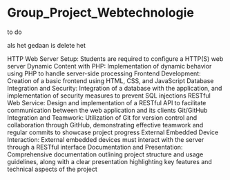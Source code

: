 # Group_Project_Webtechnologie

to do

als het gedaan is delete het

HTTP Web Server Setup: Students are required to configure a HTTP(S) web server
Dynamic Content with PHP: Implementation of dynamic behavior using PHP to handle server-side processing
Frontend Development: Creation of a basic frontend using HTML, CSS, and JavaScript
Database Integration and Security: Integration of a database with the application, and implementation of security measures to prevent SQL injections
RESTful Web Service: Design and implementation of a RESTful API to facilitate communication between the web application and its clients
Git/GitHub Integration and Teamwork: Utilization of Git for version control and collaboration through GitHub, demonstrating effective teamwork and regular commits to showcase project progress
External Embedded Device Interaction: External embedded devices must interact with the server through a RESTful interface
Documentation and Presentation: Comprehensive documentation outlining project structure and usage guidelines, along with a clear presentation highlighting key features and technical aspects of the project
